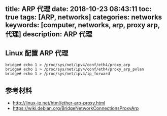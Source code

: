 title: ARP 代理
date: 2018-10-23 08:43:11
toc: true
tags: [ARP, networks]
categories: networks
keywords: [computer, networks, arp, proxy arp, 代理]
description: ARP 代理
---

## Linux 配置 ARP 代理

```
bridge# echo 1 > /proc/sys/net/ipv4/conf/eth4/proxy_arp
bridge# echo 1 > /proc/sys/net/ipv4/conf/eth4/proxy_arp_pvlan
bridge# echo 1 > /proc/sys/net/ipv4/ip_forward
```

## 参考材料

* http://linux-ip.net/html/ether-arp-proxy.html
* https://wiki.debian.org/BridgeNetworkConnectionsProxyArp
